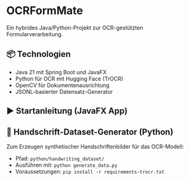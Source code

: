 # OCRFormMate

Ein hybrides Java/Python-Projekt zur OCR-gestützten Formularverarbeitung.

## 📦 Technologien
- Java 21 mit Spring Boot und JavaFX
- Python für OCR mit Hugging Face (TrOCR)
- OpenCV für Dokumentenausrichtung
- JSONL-basierter Datensatz-Generator

## ▶️ Startanleitung (JavaFX App)

## 📝 Handschrift-Dataset-Generator (Python)

Zum Erzeugen synthetischer Handschriftenbilder für das OCR-Modell:
- Pfad: `python/handwriting_dataset/`
- Ausführen mit: `python generate_data.py`
- Voraussetzungen: `pip install -r requirements-trocr.txt`

